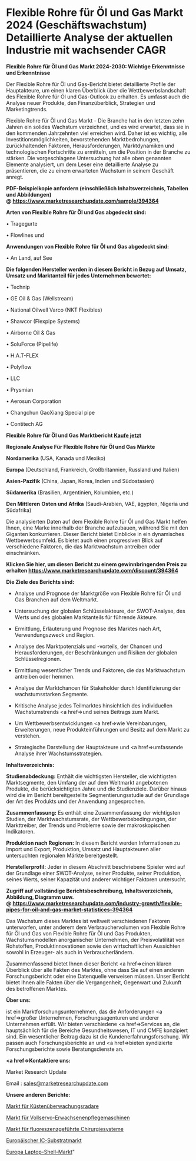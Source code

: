 # Flexible Rohre für Öl und Gas Markt 2024 (Geschäftswachstum) Detaillierte Analyse der aktuellen Industrie mit wachsender CAGR

<strong>Flexible Rohre für Öl und Gas Markt 2024-2030: Wichtige Erkenntnisse und Erkenntnisse</strong>

Der Flexible Rohre für Öl und Gas-Bericht bietet detaillierte Profile der Hauptakteure, um einen klaren Überblick über die Wettbewerbslandschaft des Flexible Rohre für Öl und Gas-Outlook zu erhalten. Es umfasst auch die Analyse neuer Produkte, den Finanzüberblick, Strategien und Marketingtrends.

Flexible Rohre für Öl und Gas Markt - Die Branche hat in den letzten zehn Jahren ein solides Wachstum verzeichnet, und es wird erwartet, dass sie in den kommenden Jahrzehnten viel erreichen wird. Daher ist es wichtig, alle Investitionsmöglichkeiten, bevorstehenden Marktbedrohungen, zurückhaltenden Faktoren, Herausforderungen, Marktdynamiken und technologischen Fortschritte zu ermitteln, um die Position in der Branche zu stärken. Die vorgeschlagene Untersuchung hat alle oben genannten Elemente analysiert, um dem Leser eine detaillierte Analyse zu präsentieren, die zu einem erwarteten Wachstum in seinem Geschäft anregt.

<strong><b>PDF-Beispielkopie anfordern (einschließlich Inhaltsverzeichnis, Tabellen und Abbildungen) @ </b></strong><strong><a href=https://www.marketresearchupdate.com/sample/394364><strong>https://www.marketresearchupdate.com/sample/394364</u></a></strong></strong>

<strong>Arten von Flexible Rohre für Öl und Gas abgedeckt sind:</strong>

• Tragegurte

• Flowlines und

<strong>Anwendungen von Flexible Rohre für Öl und Gas abgedeckt sind:</strong>

• An Land, auf See

<strong>Die folgenden Hersteller werden in diesem Bericht in Bezug auf Umsatz, Umsatz und Marktanteil für jedes Unternehmen bewertet:</strong>

• Technip

• GE Oil & Gas (Wellstream)

• National Oilwell Varco (NKT Flexibles)

• Shawcor (Flexpipe Systems)

• Airborne Oil & Gas

• SoluForce (Pipelife)

• H.A.T-FLEX

• Polyflow

• LLC

• Prysmian

• Aerosun Corporation

• Changchun GaoXiang Special pipe

• Contitech AG

<strong>Flexible Rohre für Öl und Gas Marktbericht <a href=https://www.marketresearchupdate.com/buynow/394364>Kaufe jetzt</a></strong>

<strong>Regionale Analyse Für Flexible Rohre für Öl und Gas Märkte</strong>

<strong>Nordamerika</strong> (USA, Kanada und Mexiko)

<strong>Europa</strong> (Deutschland, Frankreich, Großbritannien, Russland und Italien)

<strong>Asien-Pazifik</strong> (China, Japan, Korea, Indien und Südostasien)

<strong>Südamerika</strong> (Brasilien, Argentinien, Kolumbien, etc.)

<strong>Den Mittleren</strong> <strong>Osten und Afrika</strong> (Saudi-Arabien, VAE, ägypten, Nigeria und Südafrika)

Die analysierten Daten auf dem Flexible Rohre für Öl und Gas Markt helfen Ihnen, eine Marke innerhalb der Branche aufzubauen, während Sie mit den Giganten konkurrieren. Dieser Bericht bietet Einblicke in ein dynamisches Wettbewerbsumfeld. Es bietet auch einen progressiven Blick auf verschiedene Faktoren, die das Marktwachstum antreiben oder einschränken.

<strong>Klicken Sie hier, um diesen Bericht zu einem gewinnbringenden Preis zu erhalten
</strong><strong><a href=https://www.marketresearchupdate.com/discount/394364>https://www.marketresearchupdate.com/discount/394364</b></u></strong></a>

<strong>Die Ziele des Berichts sind:</strong>

- Analyse und Prognose der Marktgröße von Flexible Rohre für Öl und Gas Branchen auf dem Weltmarkt.

- Untersuchung der globalen Schlüsselakteure, der SWOT-Analyse, des Werts und des globalen Marktanteils für führende Akteure.

- Ermittlung, Erläuterung und Prognose des Marktes nach Art, Verwendungszweck und Region.

- Analyse des Marktpotenzials und -vorteils, der Chancen und Herausforderungen, der Beschränkungen und Risiken der globalen Schlüsselregionen.

- Ermittlung wesentlicher Trends und Faktoren, die das Marktwachstum antreiben oder hemmen.

- Analyse der Marktchancen für Stakeholder durch Identifizierung der wachstumsstarken Segmente.

- Kritische Analyse jedes Teilmarktes hinsichtlich des individuellen Wachstumstrends <a href=>und</a> seines Beitrags zum Markt.

- Um Wettbewerbsentwicklungen <a href=>wie</a> Vereinbarungen, Erweiterungen, neue Produkteinführungen und Besitz auf dem Markt zu verstehen.

- Strategische Darstellung der Hauptakteure und <a href=>umfas</a>sende Analyse ihrer Wachstumsstrategien.

<strong>Inhaltsverzeichnis:</strong>

<strong>Studienabdeckung:</strong> Enthält die wichtigsten Hersteller, die wichtigsten Marktsegmente, den Umfang der auf dem Weltmarkt angebotenen Produkte, die berücksichtigten Jahre und die Studienziele. Darüber hinaus wird die im Bericht bereitgestellte Segmentierungsstudie auf der Grundlage der Art des Produkts und der Anwendung angesprochen.

<strong>Zusammenfassung:</strong> Es enthält eine Zusammenfassung der wichtigsten Studien, der Marktwachstumsrate, der Wettbewerbsbedingungen, der Markttreiber, der Trends und Probleme sowie der makroskopischen Indikatoren.

<strong>Produktion nach Regionen:</strong> In diesem Bericht werden Informationen zu Import und Export, Produktion, Umsatz und Hauptakteuren aller untersuchten regionalen Märkte bereitgestellt.

<strong>Herstellerprofil:</strong> Jeder in diesem Abschnitt beschriebene Spieler wird auf der Grundlage einer SWOT-Analyse, seiner Produkte, seiner Produktion, seines Werts, seiner Kapazität und anderer wichtiger Faktoren untersucht.

<strong><b>Zugriff auf vollständige Berichtsbeschreibung, Inhaltsverzeichnis, Abbildung, Diagramm usw. @ </b></strong><strong><a href=https://www.marketresearchupdate.com/industry-growth/flexible-pipes-for-oil-and-gas-market-statistices-394364>https://www.marketresearchupdate.com/industry-growth/flexible-pipes-for-oil-and-gas-market-statistices-394364</a></strong>

Das Wachstum dieses Marktes ist weltweit verschiedenen Faktoren unterworfen, unter anderem dem Verbrauchervolumen von Flexible Rohre für Öl und Gas von Flexible Rohre für Öl und Gas Produkten, Wachstumsmodellen anorganischer Unternehmen, der Preisvolatilität von Rohstoffen, Produktinnovationen sowie den wirtschaftlichen Aussichten sowohl in Erzeuger- als auch in Verbraucherländern.

Zusammenfassend bietet Ihnen dieser Bericht <a href=>einen</a> klaren Überblick über alle Fakten des Marktes, ohne dass Sie auf einen anderen Forschungsbericht oder eine Datenquelle verweisen müssen. Unser Bericht bietet Ihnen alle Fakten über die Vergangenheit, Gegenwart und Zukunft des betroffenen Marktes.

<strong>Über uns:</strong>

 ist ein Marktforschungsunternehmen, das die Anforderungen <a href=>großer</a> Unternehmen, Forschungsagenturen und anderer Unternehmen erfüllt. Wir bieten verschiedene <a href=>Services</a> an, die hauptsächlich für die Bereiche Gesundheitswesen, IT und CMFE konzipiert sind. Ein wesentlicher Beitrag dazu ist die Kundenerfahrungsforschung. Wir passen auch Forschungsberichte an und <a href=>bieten</a> syndizierte Forschungsberichte sowie Beratungsdienste an.

<strong><a href=>Kontaktiere uns:</a></strong>

Market Research Update

Email : sales@marketresearchupdate.com

<strong>Unsere anderen Berichte:</strong>

<a href=https://www.linkedin.com/pulse/coastal-surveillance-radar-market-size-region-outlook>Markt für Küstenüberwachungsradare</a>

<a href=https://www.linkedin.com/pulse/full-servo-adult-care-machines-market>Markt für Vollservo-Erwachsenenpflegemaschinen</a>

<a href=https://www.linkedin.com/pulse/fluorescence-guided-surgery-systems-market-analysis>Markt für fluoreszenzgeführte Chirurgiesysteme</a>

<a href=https://www.linkedin.com/pulse/europe-ic-substrate-market-size2023-2030-analysis>Europäischer IC-Substratmarkt</a>

<a href=https://www.linkedin.com/pulse/europe-laptop-shell-market-size-growth-set>Europa Laptop-Shell-Markt</a>"

